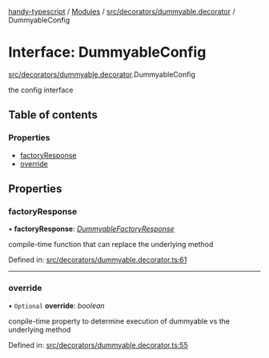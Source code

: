 [handy-typescript](../README.md) / [Modules](../modules.md) / [src/decorators/dummyable.decorator](../modules/src_decorators_dummyable_decorator.md) / DummyableConfig

# Interface: DummyableConfig

[src/decorators/dummyable.decorator](../modules/src_decorators_dummyable_decorator.md).DummyableConfig

the config interface

## Table of contents

### Properties

- [factoryResponse](src_decorators_dummyable_decorator.dummyableconfig.md#factoryresponse)
- [override](src_decorators_dummyable_decorator.dummyableconfig.md#override)

## Properties

### factoryResponse

• **factoryResponse**: [*DummyableFactoryResponse*](../modules/src_decorators_dummyable_decorator.md#dummyablefactoryresponse)

compile-time function that can replace the underlying method

Defined in: [src/decorators/dummyable.decorator.ts:61](https://github.com/robbiemu/handy-typescript/blob/8d5cf58/src/decorators/dummyable.decorator.ts#L61)

___

### override

• `Optional` **override**: *boolean*

conpile-time property to determine execution of dummyable vs the underlying method

Defined in: [src/decorators/dummyable.decorator.ts:55](https://github.com/robbiemu/handy-typescript/blob/8d5cf58/src/decorators/dummyable.decorator.ts#L55)
